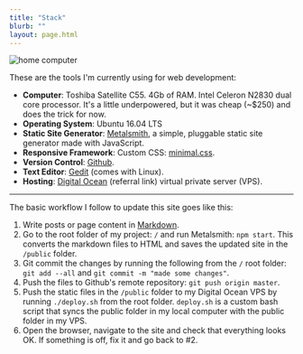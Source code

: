 ```yaml
---
title: "Stack"
blurb: ""
layout: page.html
---
```


<img src="../img/ubuntu2.jpg" class="profile medium" alt="home computer">

These are the tools I'm currently using for web development:

- **Computer**: Toshiba Satellite C55. 4Gb of RAM. Intel Celeron N2830 dual core processor.  It's a little underpowered, but it was cheap (~$250) and does the trick for now. 
- **Operating System**: Ubuntu 16.04 LTS
- **Static Site Generator**: [Metalsmith](https://metalsmith.io), a simple, pluggable static site generator made with JavaScript.
- **Responsive Framework**: Custom CSS: [minimal.css](/css/minimal.css).
- **Version Control**: [Github](https://github.com/mariobox).
- **Text Editor**: [Gedit](https://help.gnome.org/users/gedit/stable/) (comes with Linux).
- **Hosting**: [Digital Ocean](https://m.do.co/c/b96aa4f9fdfd) (referral link) virtual private server (VPS).

-------

The basic workflow I follow to update this site goes like this:

1. Write posts or page content in [Markdown](https://daringfireball.net/projects/markdown/).
2. Go to the root folder of my project: `/` and run Metalsmith: `npm start`. This converts the markdown files to HTML and saves the updated site in the `/public` folder.
3. Git commit the changes by running the following from the `/` root folder: `git add --all` and `git commit -m "made some changes"`.
4. Push the files to Github's remote repository: `git push origin master`.
5. Push the static files in the `/public` folder to my Digital Ocean VPS by running `./deploy.sh` from the root folder. `deploy.sh` is a custom bash script that syncs the public folder in my local computer with the public folder in my VPS.
6. Open the browser, navigate to the site and check that everything looks OK. If something is off, fix it and go back to #2.
